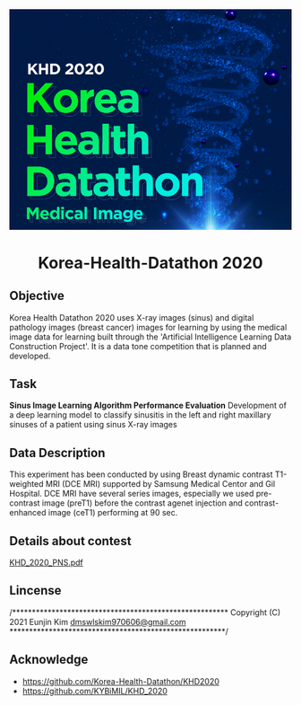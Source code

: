 
<div align="center">
  <img src="./img/img1.jpg" width=530>
</div>

<h1 align="center">
    <p> Korea-Health-Datathon 2020</p>
</h1>

## Objective 
Korea Health Datathon 2020 uses X-ray images (sinus) and digital pathology images (breast cancer) images for learning by using the medical image data for learning built through the 'Artificial Intelligence Learning Data Construction Project'. It is a data tone competition that is planned and developed.

## Task 
**Sinus Image Learning Algorithm Performance Evaluation**
Development of a deep learning model to classify sinusitis in the left and right maxillary sinuses of a patient using sinus X-ray images

## Data Description
This experiment has been conducted by using Breast dynamic contrast T1-weighted MRI (DCE MRI) supported by Samsung Medical Centor and Gil Hospital. DCE MRI have several series images, especially we used pre-contrast image (preT1) before the contrast agenet injection and contrast-enhanced image (ceT1) performing at 90 sec.

## Details about contest
<a href="./img/KHD_2020_PNS.pdf"> KHD_2020_PNS.pdf </a>

## Lincense
/*******************************************************
Copyright (C) 2021 Eunjin Kim dmswlskim970606@gmail.com 
*******************************************************/

## Acknowledge
- https://github.com/Korea-Health-Datathon/KHD2020
- https://github.com/KYBiMIL/KHD_2020
